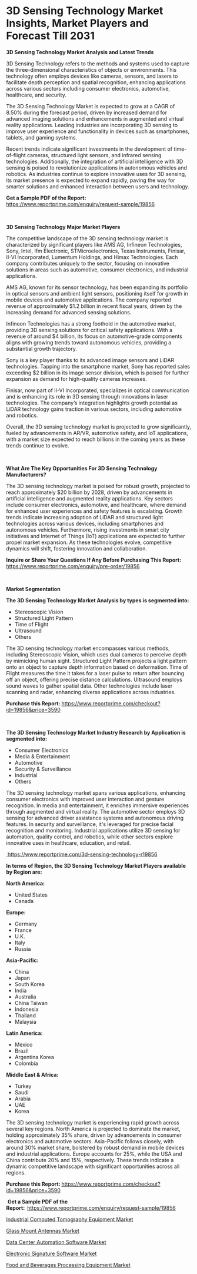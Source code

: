 <p><h1>3D Sensing Technology Market Insights, Market Players and Forecast Till 2031</h1></p><p><strong>3D Sensing Technology Market Analysis and Latest Trends</strong></p>
<p><p>3D Sensing Technology refers to the methods and systems used to capture the three-dimensional characteristics of objects or environments. This technology often employs devices like cameras, sensors, and lasers to facilitate depth perception and spatial recognition, enhancing applications across various sectors including consumer electronics, automotive, healthcare, and security. </p><p>The 3D Sensing Technology Market is expected to grow at a CAGR of 8.50% during the forecast period, driven by increased demand for advanced imaging solutions and enhancements in augmented and virtual reality applications. Leading industries are incorporating 3D sensing to improve user experience and functionality in devices such as smartphones, tablets, and gaming systems. </p><p>Recent trends indicate significant investments in the development of time-of-flight cameras, structured light sensors, and infrared sensing technologies. Additionally, the integration of artificial intelligence with 3D sensing is poised to revolutionize applications in autonomous vehicles and robotics. As industries continue to explore innovative uses for 3D sensing, its market presence is expected to expand rapidly, paving the way for smarter solutions and enhanced interaction between users and technology.</p></p>
<p><strong>Get a Sample PDF of the Report:&nbsp;</strong> <a href="https://www.reportprime.com/enquiry/request-sample/19856?utm_campaign=1121&utm_medium=2&utm_source=Github&utm_content=ia&utm_term=02122024&utm_id=3d-sensing-technology">https://www.reportprime.com/enquiry/request-sample/19856</a></p>
<p>&nbsp;</p>
<p><strong>3D Sensing Technology Major Market Players</strong></p>
<p><p>The competitive landscape of the 3D sensing technology market is characterized by significant players like AMS AG, Infineon Technologies, Sony, Intel, Ifm Electronic, STMicroelectronics, Texas Instruments, Finisar, II-VI Incorporated, Lumentum Holdings, and Himax Technologies. Each company contributes uniquely to the sector, focusing on innovative solutions in areas such as automotive, consumer electronics, and industrial applications.</p><p>AMS AG, known for its sensor technology, has been expanding its portfolio in optical sensors and ambient light sensors, positioning itself for growth in mobile devices and automotive applications. The company reported revenue of approximately $1.2 billion in recent fiscal years, driven by the increasing demand for advanced sensing solutions.</p><p>Infineon Technologies has a strong foothold in the automotive market, providing 3D sensing solutions for critical safety applications. With a revenue of around $4 billion, its focus on automotive-grade components aligns with growing trends toward autonomous vehicles, providing a substantial growth trajectory.</p><p>Sony is a key player thanks to its advanced image sensors and LiDAR technologies. Tapping into the smartphone market, Sony has reported sales exceeding $2 billion in its image sensor division, which is poised for further expansion as demand for high-quality cameras increases.</p><p>Finisar, now part of II-VI Incorporated, specializes in optical communication and is enhancing its role in 3D sensing through innovations in laser technologies. The company’s integration highlights growth potential as LiDAR technology gains traction in various sectors, including automotive and robotics.</p><p>Overall, the 3D sensing technology market is projected to grow significantly, fueled by advancements in AR/VR, automotive safety, and IoT applications, with a market size expected to reach billions in the coming years as these trends continue to evolve.</p></p>
<p>&nbsp;</p>
<p><strong>What Are The Key Opportunities For 3D Sensing Technology Manufacturers?</strong></p>
<p><p>The 3D sensing technology market is poised for robust growth, projected to reach approximately $20 billion by 2028, driven by advancements in artificial intelligence and augmented reality applications. Key sectors include consumer electronics, automotive, and healthcare, where demand for enhanced user experiences and safety features is escalating. Growth trends indicate increasing adoption of LiDAR and structured light technologies across various devices, including smartphones and autonomous vehicles. Furthermore, rising investments in smart city initiatives and Internet of Things (IoT) applications are expected to further propel market expansion. As these technologies evolve, competitive dynamics will shift, fostering innovation and collaboration.</p></p>
<p><strong>Inquire or Share Your Questions If Any Before Purchasing This Report:</strong> <a href="https://www.reportprime.com/enquiry/pre-order/19856?utm_campaign=1121&utm_medium=2&utm_source=Github&utm_content=ia&utm_term=02122024&utm_id=3d-sensing-technology">https://www.reportprime.com/enquiry/pre-order/19856</a></p>
<p>&nbsp;</p>
<p><strong>Market Segmentation</strong></p>
<p><strong>The 3D Sensing Technology Market Analysis by types is segmented into:</strong></p>
<p><ul><li>Stereoscopic Vision</li><li>Structured Light Pattern</li><li>Time of Flight</li><li>Ultrasound</li><li>Others</li></ul></p>
<p><p>The 3D sensing technology market encompasses various methods, including Stereoscopic Vision, which uses dual cameras to perceive depth by mimicking human sight. Structured Light Pattern projects a light pattern onto an object to capture depth information based on deformation. Time of Flight measures the time it takes for a laser pulse to return after bouncing off an object, offering precise distance calculations. Ultrasound employs sound waves to gather spatial data. Other technologies include laser scanning and radar, enhancing diverse applications across industries.</p></p>
<p><strong>Purchase this Report:&nbsp;</strong><a href="https://www.reportprime.com/checkout?id=19856&price=3590&utm_campaign=1121&utm_medium=2&utm_source=Github&utm_content=ia&utm_term=02122024&utm_id=3d-sensing-technology">https://www.reportprime.com/checkout?id=19856&price=3590</a></p>
<p>&nbsp;</p>
<p><strong>The 3D Sensing Technology Market Industry Research by Application is segmented into:</strong></p>
<p><ul><li>Consumer Electronics</li><li>Media & Entertainment</li><li>Automotive</li><li>Security & Surveillance</li><li>Industrial</li><li>Others</li></ul></p>
<p><p>The 3D sensing technology market spans various applications, enhancing consumer electronics with improved user interaction and gesture recognition. In media and entertainment, it enriches immersive experiences through augmented and virtual reality. The automotive sector employs 3D sensing for advanced driver assistance systems and autonomous driving features. In security and surveillance, it's leveraged for precise facial recognition and monitoring. Industrial applications utilize 3D sensing for automation, quality control, and robotics, while other sectors explore innovative uses in healthcare, education, and retail.</p></p>
<p><a href="https://www.reportprime.com/3d-sensing-technology-r19856?utm_campaign=1121&utm_medium=2&utm_source=Github&utm_content=ia&utm_term=02122024&utm_id=3d-sensing-technology">&nbsp;https://www.reportprime.com/3d-sensing-technology-r19856</a></p>
<p><strong>In terms of Region, the 3D Sensing Technology Market Players available by Region are:</strong></p>
<p>
    <p> <strong> North America: </strong>
        <ul>
            <li>United States</li>
            <li>Canada</li>
        </ul>
        </p> 
    <p> <strong> Europe: </strong>
        <ul>
            <li>Germany</li>
            <li>France</li>
            <li>U.K.</li>
            <li>Italy</li>
            <li>Russia</li>
        </ul>
        </p> 
    <p> <strong> Asia-Pacific: </strong>
        <ul>
            <li>China</li>
            <li>Japan</li>
            <li>South Korea</li>
            <li>India</li>
            <li>Australia</li>
            <li>China Taiwan</li>
            <li>Indonesia</li>
            <li>Thailand</li>
            <li>Malaysia</li>
        </ul>
        </p> 
    <p> <strong> Latin America: </strong>
        <ul>
            <li>Mexico</li>
            <li>Brazil</li>
            <li>Argentina Korea</li>
            <li>Colombia</li>
        </ul>
        </p> 
    <p> <strong> Middle East & Africa: </strong>
        <ul>
            <li>Turkey</li>
            <li>Saudi</li>
            <li>Arabia</li>
            <li>UAE</li>
            <li>Korea</li>
        </ul>
    </p>
    </p>
<p><p>The 3D sensing technology market is experiencing rapid growth across several key regions. North America is projected to dominate the market, holding approximately 35% share, driven by advancements in consumer electronics and automotive sectors. Asia-Pacific follows closely, with around 30% market share, bolstered by robust demand in mobile devices and industrial applications. Europe accounts for 25%, while the USA and China contribute 20% and 15%, respectively. These trends indicate a dynamic competitive landscape with significant opportunities across all regions.</p></p>
<p><strong>Purchase this Report: </strong><a href="https://www.reportprime.com/checkout?id=19856&price=3590&utm_campaign=1121&utm_medium=2&utm_source=Github&utm_content=ia&utm_term=02122024&utm_id=3d-sensing-technology">https://www.reportprime.com/checkout?id=19856&price=3590</a></p>
<p>&nbsp;<strong>Get a Sample PDF of the Report:&nbsp;&nbsp;</strong><a href="https://www.reportprime.com/enquiry/request-sample/19856?utm_campaign=1121&utm_medium=2&utm_source=Github&utm_content=ia&utm_term=02122024&utm_id=3d-sensing-technology">https://www.reportprime.com/enquiry/request-sample/19856</a></p>
<p><strong></strong></p>
<p><p><a href="https://www.linkedin.com/pulse/future-growth-trends-industrial-computed-tomography-equipment-cbnvf?utm_campaign=1121&utm_medium=2&utm_source=Github&utm_content=ia&utm_term=02122024&utm_id=3d-sensing-technology">Industrial Computed Tomography Equipment Market</a></p><p><a href="https://issuu.com/reportprime-2/docs/glass-mount-antennas-market-size-2030.pptx?utm_campaign=1121&utm_medium=2&utm_source=Github&utm_content=ia&utm_term=02122024&utm_id=3d-sensing-technology">Glass Mount Antennas Market</a></p><p><a href="https://github.com/antonioc6hal/Market-Research-Report-List-1/blob/main/data-center-automation-software-market.md?utm_campaign=1121&utm_medium=2&utm_source=Github&utm_content=ia&utm_term=02122024&utm_id=3d-sensing-technology">Data Center Automation Software Market</a></p><p><a href="https://github.com/hammelximalschid/Market-Research-Report-List-1/blob/main/electronic-signature-software-market.md?utm_campaign=1121&utm_medium=2&utm_source=Github&utm_content=ia&utm_term=02122024&utm_id=3d-sensing-technology">Electronic Signature Software Market</a></p><p><a href="https://www.linkedin.com/pulse/food-beverages-processing-equipment-market-segmentation-tgmyf?utm_campaign=1121&utm_medium=2&utm_source=Github&utm_content=ia&utm_term=02122024&utm_id=3d-sensing-technology">Food and Beverages Processing Equipment Market</a></p></p>